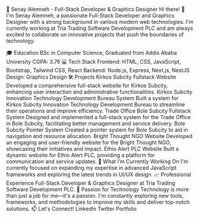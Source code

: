 🌟 Senay Alemneh - Full-Stack Developer & Graphics Designer
Hi there! 👋 I'm Senay Alemneh, a passionate Full-Stack Developer and Graphics Designer with a strong background in various modern web technologies. I'm currently working at Tria Trading Software Development PLC and am always excited to collaborate on innovative projects that push the boundaries of technology.

🎓 Education
BSc in Computer Science, Graduated from Addis Ababa University
CGPA: 3.76
💻 Tech Stack
Frontend: HTML, CSS, JavaScript, Bootstrap, Tailwind CSS, React
Backend: Node.js, Express, Next.js, NestJS
Design: Graphics Design
🛠️ Projects
Kirkos Subcity Fullstack Website
Developed a comprehensive full-stack website for Kirkos Subcity, enhancing user interaction and administrative functionalities.
Kirkos Subcity Innovation Technology Development Bureau System
Built a system for Kirkos Subcity Innovation Technology Development Bureau to streamline their operations and improve efficiency.
Trade Office Bole Subcity Fullstack System
Designed and implemented a full-stack system for the Trade Office in Bole Subcity, facilitating better management and service delivery.
Bole Subcity Pointer System
Created a pointer system for Bole Subcity to aid in navigation and resource allocation.
Bright Thought NGO Website
Developed an engaging and user-friendly website for the Bright Thought NGO, showcasing their initiatives and impact.
Ethio Alert PLC Website
Built a dynamic website for Ethio Alert PLC, providing a platform for communication and service updates.
🌱 What I’m Currently Working On
I'm currently focused on expanding my expertise in advanced JavaScript frameworks and exploring the latest trends in UI/UX design.
📈 Professional Experience
Full-Stack Developer & Graphics Designer at Tria Trading Software Development PLC.
🚀 Passion for Technology
Technology is more than just a job for me—it's a passion. I'm constantly exploring new tools, frameworks, and methodologies to improve my skills and deliver top-notch solutions.
📫 Let's Connect!
LinkedIn
Twitter
Portfolio
